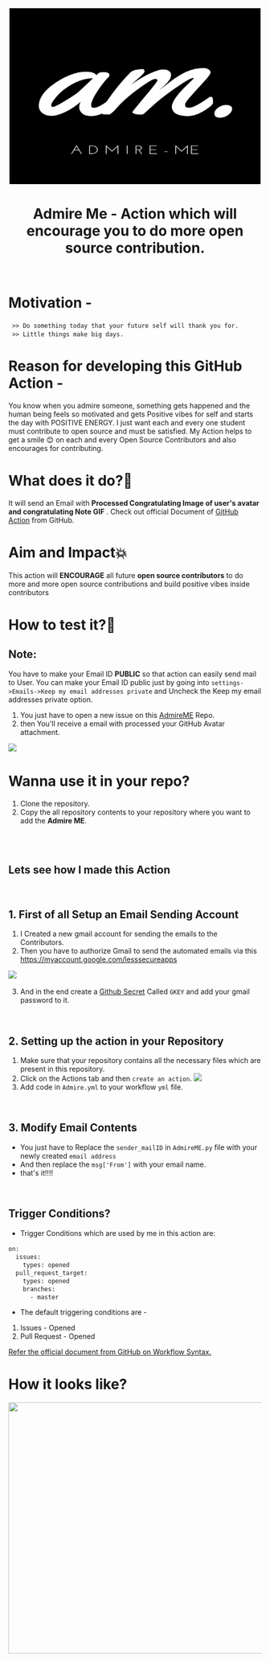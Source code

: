 <div align="center">
<img src="https://github.com/Pratham31/AdmireME/blob/master/AdmireMELogo.png" width ="500" height="350">
</div>

<h1 align="center">Admire Me - Action which will encourage you to do more open source contribution.</h1>
<br>


# Motivation -
``` >> Do something today that your future self will thank you for.```
<br>
``` >> Little things make big days.```
<br>

# Reason for developing this GitHub Action -

You know when you admire someone, something gets happened and the human being feels so motivated and gets Positive vibes for self and starts the day with POSITIVE ENERGY. I just want each and every one student must contribute to open source and must be satisfied. My Action helps to get a smile 😊 on each and every Open Source Contributors and also encourages for contributing.
<br>

# What does it do?🤔

It will send an Email with **Processed Congratulating Image of user's avatar and congratulating Note GIF**  .
Check out official Document of [GitHub Action](https://docs.github.com/en/actions) from GitHub.
<br>

# Aim and Impact💥

This action will **ENCOURAGE** all future **open source contributors** to do more and more open source contributions and build positive vibes inside contributors
<br>

# How to test it?🤔

## Note:
You have to make your Email ID **PUBLIC** so that action can easily send mail to User.
You can make your Email ID public just by going into ```settings->Emails->Keep my email addresses private``` and Uncheck the Keep my email addresses private option.

1. You just have to open a new issue on this [AdmireME](https://github.com/Pratham31/AdmireME) Repo.
2. then You'll receive a email with processed your GitHub Avatar attachment.

![](./.github/YouRockDemo.gif)

# Wanna use it in your repo?

1. Clone the repository.
2. Copy the all repository contents to your repository where you want to add the **Admire ME**.
<br>
<br>

## Lets see how I made this Action
<br>

## 1. First of all Setup an Email Sending Account

1. I Created a new gmail account for sending the emails to the Contributors.
2. Then you have to authorize Gmail to send the automated emails via this https://myaccount.google.com/lesssecureapps

![](https://docs.bitnami.com/images/img/apps/common/google-security.png)

3. And in the end create a [Github Secret](https://docs.github.com/en/actions/configuring-and-managing-workflows/creating-and-storing-encrypted-secrets) Called `GKEY` and add your gmail password to it.
<br>

## 2. Setting up the action in your Repository

1. Make sure that your repository contains all the necessary files which are present in this repository.
2. Click on the Actions tab and then `create an action`.
   ![](https://docs.github.com/assets/images/help/repository/actions-tab.png)
3. Add code in `Admire.yml` to your workflow `yml` file.
<br>

## 3. Modify Email Contents 

 - You just have to Replace the `sender_mailID` in `AdmireME.py` file with your newly created `email address`
 - And then replace the `msg['From']` with your email name.
 - that's it!!!!
<br>

## Trigger Conditions?

- Trigger Conditions which are used by me in this action are:

```
on:
  issues:
    types: opened
  pull_request_target:
    types: opened
    branches:
      - master
```

- The default triggering conditions are -

1.  Issues - Opened
2.  Pull Request - Opened


[Refer the official document from GitHub on Workflow Syntax.](https://docs.github.com/en/actions/reference/workflow-syntax-for-github-actions)
<br>

# How it looks like?

<img src="https://github.com/Pratham31/AdmireME/blob/master/Output.gif" height="500" width="900" align="left"></img>

